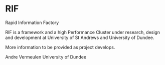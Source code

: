 # RIF
Rapid Information Factory

RIF is a framework and a high Performance Cluster under research, design and development at University of St Andrews and University of Dundee.

More information to be provided as project develops.

Andre Vermeulen
University of Dundee